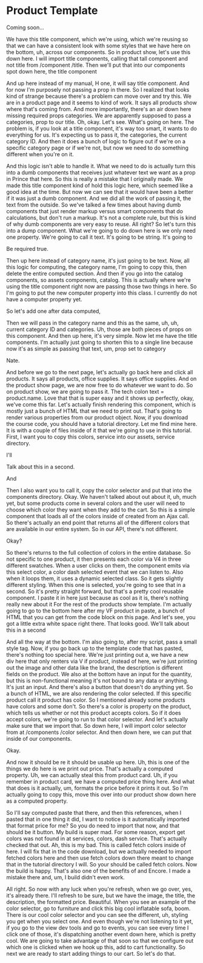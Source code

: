 # Product Template

Coming soon...

We have this title component, which we're using, which we're reusing so that we can
have a consistent look with some styles that we have here on the bottom, uh, across
our components. So in product show, let's use this down here. I will import title
components, calling that tall component and not title from /component /title. Then
we'll put that into our components spot down here, the title component

And up here instead of my manual, H one, it will say title component. And for now I'm
purposely not passing a prop in there. So I realized that looks kind of strange
because there's a problem can move over and try this. We are in a product page and it
seems to kind of work. It says all products show where that's coming from. And more
importantly, there's an air down here missing required props categories. We are
apparently supposed to pass a categories, prop to our title. Oh, okay. Let's see.
What's going on here. The problem is, if you look at a title component, it's way too
smart, it wants to do everything for us. It's expecting us to pass it, the
categories, the current category ID. And then it does a bunch of logic to figure out
if we're on a specific category page or if we're not, but now we need to do something
different when you're on it.

And this logic isn't able to handle it. What we need to do is actually turn this into
a dumb components that receives just whatever text we want as a prop in Prince that
here. So this is really a mistake that I originally made. We made this title
component kind of hold this logic here, which seemed like a good idea at the time.
But now we can see that it would have been a better if it was just a dumb component.
And we did all the work of passing it, the text from the outside. So we've talked a
few times about having dumb components that just render markup versus smart
components that do calculations, but don't run a markup. It's not a complete rule,
but this is kind of why dumb components are very easy to reuse. All right? So let's
turn this into a dump component. What we're going to do down here is we only need one
property. We're going to call it text. It's going to be string. It's going to

Be required true.

Then up here instead of category name, it's just going to be text. Now, all this
logic for computing, the category name, I'm going to copy this, then delete the
entire computed section. And then if you go into the catalog components, so assets
components, catalog. This is actually where we're using the title component right now
are passing those two things in here. So I'm going to put the new computer property
into this class. I currently do not have a computer property yet.

So let's add one after data computed,

Then we will pass in the category name and this as the same, uh, uh, current category
ID and categories. Uh, those are both pieces of props on this component. And then up
here, it's very simple. Now let me have the title components. I'm actually just going
to shorten this to a single line because now it's as simple as passing that text, um,
prop set to category

Nate.

And before we go to the next page, let's actually go back here and click all
products. It says all products, office supplies. It says office supplies. And on the
product show page, we are now free to do whatever we want to do. So on product show,
we are going to pass it. The tech colon text = product.name. Love that that is super
easy and it shows up perfectly, okay, we've come this far. Let's actually finish
rendering this component, which is mostly just a bunch of HTML that we need to print
out. That's going to render various properties from our product object. Now, if you
download the course code, you should have a tutorial directory. Let me find mine
here. It is with a couple of files inside of it that we're going to use in this
tutorial. First, I want you to copy this colors, service into our assets, service
directory.

I'll

Talk about this in a second.

And

Then I also want you to call it, copy the color selector and put that into the
components directory. Okay. We haven't talked about out about it, uh, much yet, but
some products come in several colors and the user will need to choose which color
they want when they add to the cart. So this is a simple component that loads all of
the colors inside of created from an Ajax call. So there's actually an end point that
returns all of the different colors that are available in our entire system. So in
our API, there's not different.

Okay?

So there's returns to the full collection of colors in the entire database. So not
specific to one product, it then presents each color via V4 in three different
swatches. When a user clicks on them, the component emits via this select color, a
color dash selected event that we can listen to. Also when it loops them, it uses a
dynamic selected class. So it gets slightly different styling. When this one is
selected, you're going to see that in a second. So it's pretty straight forward, but
that's a pretty cool reusable component. I paste it in here just because as cool as
it is, there's nothing really new about it For the rest of the products show
template. I'm actually going to go to the bottom here after my VF product in paste, a
bunch of HTML that you can get from the code block on this page. And let's see, you
got a little extra white space right there. That looks good. We'll talk about this in
a second

And all the way at the bottom. I'm also going to, after my script, pass a small style
tag. Now, if you go back up to the template code that has pasted, there's nothing too
special here. We're just printing out a, we have a new div here that only renters via
V if product, instead of here, we're just printing out the image and other data like
the brand, the description is different fields on the product. We also at the bottom
have an input for the quantity, but this is non-functional meaning it's not bound to
any data or anything. It's just an input. And there's also a button that doesn't do
anything yet. So a bunch of HTML, we are also rendering the color selected. If this
specific product call it product has color. So I mentioned already some products have
colors and some don't. So there's a color is property on the product, which tells us
whether or not this product accepts colors. So if it does accept colors, we're going
to run to that color selector. And let's actually make sure that we import that. So
down here, I will import color selector from at /components /color selector. And then
down here, we can put that inside of our components.

Okay.

And now it should be re it should be usable up here. Uh, this is one of the things we
do here is we print out price. That's actually a computed property. Uh, we can
actually steal this from product card. Uh, if you remember in product card, we have a
computed price thing here. And what that does is it actually, um, formats the price
before it prints it out. So I'm actually going to copy this, move this over into our
product show down here as a computed property.

So I'll say computed paste that there, and then this references, when I pasted that
in one thing it did, I want to notice is it automatically imported that format price
for me? So you do need to import that now, and that should be it button. My build is
super mad. For some reason, export get colors was not found in at services, colors,
dash service. That's actually checked that out. Ah, this is my bad. This is called
fetch colors inside of here. I will fix that in the code download, but we actually
needed to import fetched colors here and then use fetch colors down there meant to
change that in the tutorial directory I will. So your should be called fetch colors.
Now the build is happy. That's also one of the benefits of and Encore. I made a
mistake there and, um, I build didn't even work.

All right. So now with any luck when you're refresh, when we go over, yes, it's
already there. I'll refresh to be sure, but we have the image, the title, the
description, the formatted price. Beautiful. When you see an example of the color
selector, go to furniture and click this big cool inflatable sofa, boom. There is our
cool color selector and you can see the different, uh, styling you get when you
select one. And even though we're not listening to it yet, if you go to the view dev
tools and go to events, you can see every time I click one of those, it's dispatching
another event down here, which is pretty cool. We are going to take advantage of that
soon so that we configure out which one is clicked when we hook up this, add to cart
functionality. So next we are ready to start adding things to our cart. So let's do
that.

